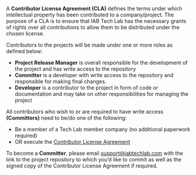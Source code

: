 A **Contributor License Agreement (CLA)** defines the terms under which intellectual property has been contributed to a company/project. The purpose of a CLA is to ensure that IAB Tech Lab has the necessary grants of rights over all contributions to allow them to be distributed under the chosen license.

Contributors to the projects will be made under one or more roles as defined below:

- **Project Release Manager** is overall responsible for the development of the project and has write access to the repository
- **Committer** is a developer with write access to the repository and responsible for making final changes.
- **Developer** is a contributor to the project in form of code or documentation and may take on other responsibilities for managing the project

All contributors who wish to or are required to have write access **(Committers)** need to be/do one of the following:

- Be a member of a Tech Lab member company (no additional paperwork required)
- OR execute the [Contributor License Agreement](https://iabtechlab.com/wp-content/uploads/2021/07/IAB-TL-Contributor-License-Agreement.pdf) 

To become a **Committer**, please email [support@iabtechlab.com](mailto:support@iabtechlab.com) with the link to the project repository to which you’d like to commit as well as the signed copy of the Contributor License Agreement if required.

